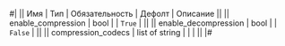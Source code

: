 
#|
|| Имя | Тип | Обязательность | Дефолт | Описание ||
|| enable_compression | bool |  | `True` |  ||
|| enable_decompression | bool |  | `False` |  ||
|| compression_codecs | list of string |  |  |  ||
|#